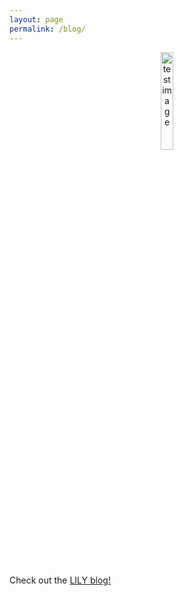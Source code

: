 ```yaml
---
layout: page
permalink: /blog/
---
```


<center><a href="https://yale-lily.github.io/"><img src="/lily-logo.png" alt="test image" width="20%" height="20%"></a></center>
  <header class="post-header">
  </header> 

<p align="left">Check out the <a href="https://medium.com/lily-lab/">LILY blog!</a></p>
